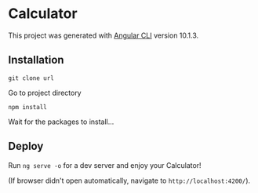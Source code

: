 # Calculator

This project was generated with [Angular CLI](https://github.com/angular/angular-cli) version 10.1.3.

## Installation

`git clone url`

Go to project directory 

`npm install`

Wait for the packages to install...

## Deploy

Run `ng serve -o` for a dev server and enjoy your Calculator! 

(If browser didn't open automatically, navigate to `http://localhost:4200/`).
